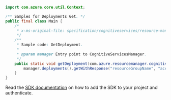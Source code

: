 ```java
import com.azure.core.util.Context;

/** Samples for Deployments Get. */
public final class Main {
    /*
     * x-ms-original-file: specification/cognitiveservices/resource-manager/Microsoft.CognitiveServices/stable/2022-03-01/examples/GetDeployment.json
     */
    /**
     * Sample code: GetDeployment.
     *
     * @param manager Entry point to CognitiveServicesManager.
     */
    public static void getDeployment(com.azure.resourcemanager.cognitiveservices.CognitiveServicesManager manager) {
        manager.deployments().getWithResponse("resourceGroupName", "accountName", "deploymentName", Context.NONE);
    }
}
```

Read the [SDK documentation](https://github.com/Azure/azure-sdk-for-java/blob/azure-resourcemanager-cognitiveservices_1.0.0-beta.4/sdk/cognitiveservices/azure-resourcemanager-cognitiveservices/README.md) on how to add the SDK to your project and authenticate.
